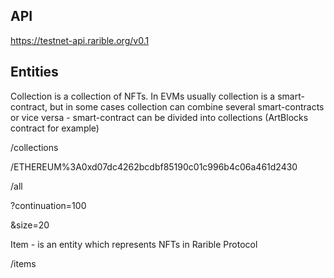 ## API

https://testnet-api.rarible.org/v0.1

## Entities

Collection is a collection of NFTs. In EVMs usually collection is a smart-contract, but in some cases collection can combine several smart-contracts or vice versa - smart-contract can be divided into collections (ArtBlocks contract for example)

/collections

/ETHEREUM%3A0xd07dc4262bcdbf85190c01c996b4c06a461d2430

/all

?continuation=100

&size=20

Item - is an entity which represents NFTs in Rarible Protocol

/items
